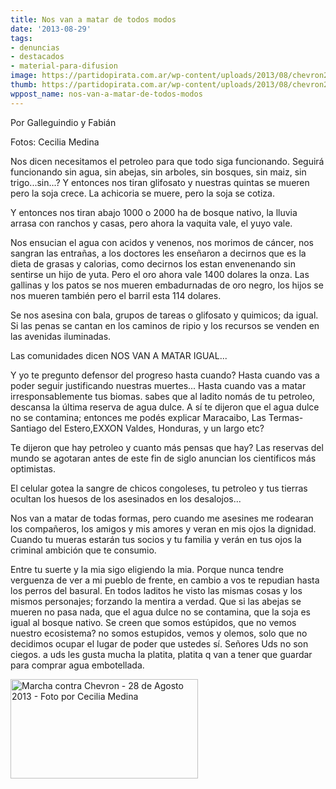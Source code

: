```yaml
---
title: Nos van a matar de todos modos
date: '2013-08-29'
tags:
- denuncias
- destacados
- material-para-difusion
image: https://partidopirata.com.ar/wp-content/uploads/2013/08/chevron2.jpg
thumb: https://partidopirata.com.ar/wp-content/uploads/2013/08/chevron2-150x150.jpg
wppost_name: nos-van-a-matar-de-todos-modos
---
```


Por Galleguindio y Fabián

Fotos: Cecilia Medina

Nos dicen necesitamos el petroleo para que todo siga funcionando. Seguirá funcionando sin agua, sin abejas, sin arboles, sin bosques, sin maiz, sin trigo...sin...? Y entonces nos tiran glifosato y nuestras quintas se mueren pero la soja crece. La achicoria se muere, pero la soja se cotiza.

Y entonces nos tiran abajo 1000 o 2000 ha de bosque nativo, la lluvia arrasa con ranchos y casas, pero ahora la vaquita vale, el yuyo vale.

Nos ensucian el agua con acidos y venenos, nos morimos de cáncer, nos sangran las entrañas, a los doctores les enseñaron a decirnos que es la dieta de grasas y calorias, como decirnos los estan envenenando sin sentirse un hijo de yuta. Pero el oro ahora vale 1400 dolares la onza. Las gallinas y los patos se nos mueren embadurnadas de oro negro, los hijos se nos mueren también pero el barril esta 114 dolares.

Se nos asesina con bala, grupos de tareas o glifosato y quimicos; da igual. Si las penas se cantan en los caminos de ripio y los recursos se venden en las avenidas iluminadas.

Las comunidades dicen NOS VAN A MATAR IGUAL...

Y yo te pregunto defensor del progreso hasta cuando? Hasta cuando vas a poder seguir justificando nuestras muertes... Hasta cuando vas a matar irresponsablemente tus biomas. sabes que al ladito nomás de tu petroleo, descansa la última reserva de agua dulce. A sí te dijeron que el agua dulce no se contamina; entonces me podés explicar Maracaibo, Las
Termas-Santiago del Estero,EXXON Valdes, Honduras, y un largo etc?

Te dijeron que hay petroleo y cuanto más pensas que hay? Las reservas del mundo se agotaran antes de este fin de siglo anuncian los cientificos más optimistas.

El celular gotea la sangre de chicos congoleses, tu petroleo y tus tierras ocultan los huesos de los asesinados en los desalojos...

Nos van a matar de todas formas, pero cuando me asesines me rodearan los compañeros, los amigos y mis amores y veran en mis ojos la dignidad. Cuando tu mueras estarán tus socios y tu familia y verán en tus ojos la criminal ambición que te consumio.

Entre tu suerte y la mia sigo eligiendo la mia. Porque nunca tendre verguenza de ver a mi pueblo de frente, en cambio a vos te repudian hasta los perros del basural. En todos laditos he visto las mismas cosas y los mismos personajes; forzando la mentira a verdad. Que si las abejas se mueren no pasa nada, que el agua dulce no se contamina, que la soja es igual al bosque nativo. Se creen que somos estúpidos, que no vemos nuestro ecosistema? no somos estupidos, vemos y olemos, solo que no decidimos ocupar el lugar de poder que ustedes sí. Señores Uds no son ciegos. a uds les gusta mucha la platita, platita q van a tener que guardar para comprar agua embotellada.

<a href="https://partidopirata.com.ar/wp-content/uploads/2013/08/chevron1.jpg"><img class="alignnone size-medium wp-image-9204" alt="Marcha contra Chevron - 28 de Agosto 2013 - Foto por Cecilia Medina" src="https://partidopirata.com.ar/wp-content/uploads/2013/08/chevron1-300x159.jpg" width="300" height="159" /></a>
